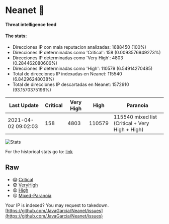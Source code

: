 # Neanet :hocho:
#### Threat intelligence feed
#### The stats:

- Direcciones IP con mala reputacion analizadas: 1688450 (100%)
- Direcciones IP determinadas como 'Critical':  158 (0.0093576949273%)
- Direcciones IP determinadas como 'Very High':  4803 (0.284462080606%)
- Direcciones IP determinadas como 'High':  110579 (6.54914270485)
- Total de direcciones IP indexadas en Neanet:  115540 (6.84296248038%)
- Total de direcciones IP descartadas en Neanet:  1572910 (93.1570375196%)

| Last Update | Critical | Very High | High | Paranoia |
| --- | --- | --- | --- | --- |
| 2021-04-02 09:02:03 | 158 | 4803 | 110579 | 115540 mixed list (Critical + Very High + High)|

![Stats](https://docs.google.com/spreadsheets/d/e/2PACX-1vSnaNMIXVabIpDJjufMlzH7poXnshF3mgd8Is1g9ytUEzVsP5my4Trn8f-xkoLLQ38xpL3HtmUexLo6/pubchart?oid=501124687&format=image)

For the historical stats go to: [link](/stats.csv)
## Raw
- :scream: [Critical](https://raw.githubusercontent.com/JavaGarcia/Neanet/master/blacklists/neanet_critical.txt)
- :fearful: [VeryHigh](https://raw.githubusercontent.com/JavaGarcia/Neanet/master/blacklists/neanet_veryHigh.txtt)
- :frowning: [High](https://raw.githubusercontent.com/JavaGarcia/Neanet/master/blacklists/neanet_high.txt)
- :dizzy_face: [Mixed-Paranoia](https://raw.githubusercontent.com/JavaGarcia/Neanet/master/blacklists/neanet_all.txt)


Your IP is indexed? You may request to takedown. [https://github.com/JavaGarcia/Neanet/issues](https://github.com/JavaGarcia/Neanet/issues)
















































































































































































































































































































































































































































































































































































































































































































































































































































































































































































































































































































































































































































































































































































































































































































































































































































































































































































































































































































































































































































































































































































































































































































































































































































































































































































































































































































































































































































































































































































































































































































































































































































































































































































































































































































































































































































































































































































































































































































































































































































































































































































































































































































































































































































































































































































































































































































































































































































































































































































































































































































































































































































































































































































































































































































